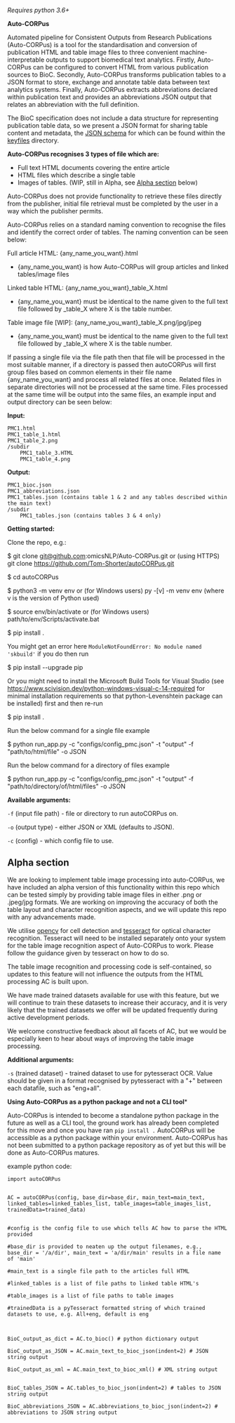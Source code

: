 *Requires python 3.6+*

**Auto-CORPus**

Automated pipeline for Consistent Outputs from Research Publications (Auto-CORPus) is a tool for the standardisation and conversion of publication HTML and table image files to three convenient machine-interpretable outputs to support biomedical text analytics. Firstly, Auto-CORPus can be configured to convert HTML from various publication sources to BioC. Secondly, Auto-CORPus transforms publication tables to a JSON format to store, exchange and annotate table data between text analytics systems. Finally, Auto-CORPus extracts abbreviations declared within publication text and provides an abbreviations JSON output that relates an abbreviation with the full definition.

The BioC specification does not include a data structure for representing publication table data, so we present a JSON format for sharing table content and metadata, the [JSON schema](keyFiles/schema.json) for which can be found within the [keyfiles](keyFiles) directory.

**Auto-CORPus recognises 3 types of file which are:**

- Full text HTML documents covering the entire article
- HTML files which describe a single table
- Images of tables. (WIP, still in Alpha, see [Alpha section](#alpha) below)

Auto-CORPus does not provide functionality to retrieve these files directly from the publisher, initial file retrieval must be completed by the user in a way which the publisher permits.

Auto-CORPus relies on a standard naming convention to recognise the files and identify the correct order of tables. The naming convention can be seen below:

Full article HTML: {any_name_you_want}.html
- {any_name_you_want} is how Auto-CORPus will group articles and linked tables/image files

Linked table HTML: {any_name_you_want}_table_X.html
- {any_name_you_want} must be identical to the name given to the full text file followed by _table_X where X is the table number.

Table image file [WIP]: {any_name_you_want}_table_X.png/jpg/jpeg
- {any_name_you_want} must be identical to the name given to the full text file followed by _table_X where X is the table number.

If passing a single file via the file path then that file will be processed in the most suitable manner, if a directory is passed then autoCORPus will first group files based on common elements in their file name {any_name_you_want} and process all related files at once. Related files in separate directories will not be processed at the same time. Files processed at the same time will be output into the same files, an example input and output directory can be seen below:

**Input:**

    PMC1.html
    PMC1_table_1.html
    PMC1_table_2.png
    /subdir
        PMC1_table_3.HTML
        PMC1_table_4.png

**Output:**

    PMC1_bioc.json
    PMC1_abbreviations.json
    PMC1_tables.json (contains table 1 & 2 and any tables described within the main text)
    /subdir
        PMC1_tables.json (contains tables 3 & 4 only)
        
**Getting started:**

Clone the repo, e.g.:

$ git clone git@github.com:omicsNLP/Auto-CORPus.git or (using HTTPS) git clone https://github.com/Tom-Shorter/autoCORPus.git

$ cd autoCORPus

$ python3 -m venv env or (for Windows users) py -[v] -m venv env (where v is the version of Python used)

$ source env/bin/activate or (for Windows users) path/to/env/Scripts/activate.bat

$ pip install .

You might get an error here `ModuleNotFoundError: No module named 'skbuild'` if you do then run 

$ pip install --upgrade pip 

Or you might need to install the Microsoft Build Tools for Visual Studio 
(see https://www.scivision.dev/python-windows-visual-c-14-required for minimal installation requirements so that python-Levenshtein package can be installed)
first and then re-run

$ pip install .

Run the below command for a single file example

$ python run_app.py -c "configs/config_pmc.json" -t "output" -f "path/to/html/file" -o JSON

Run the below command for a directory of files example

$  python run_app.py -c "configs/config_pmc.json" -t "output" -f "path/to/directory/of/html/files" -o JSON

**Available arguments:**

`-f` (input file path) - file or directory to run autoCORPus on.

`-o` (output type) - either JSON or XML (defaults to JSON).

`-c` (config) - which config file to use.


<h2><a name="alpha">Alpha section</a></h2>

We are looking to implement table image processing into auto-CORPus, we have included an alpha version of this 
functionality within this repo which can be tested simply by providing table image files in either .png or .jpeg/jpg 
formats. We are working on improving the accuracy of both the table layout and character recognition aspects, and we will
update this repo with any advancements made.

We utilise [opencv](https://pypi.org/project/opencv-python/) for cell detection and [tesseract](https://github.com/tesseract-ocr/tesseract) for optical character recognition. Tesseract will need to be installed separately onto your system for the table image recognition aspect of Auto-CORPus to work. Please follow the guidance given by tesseract on how to do so.

The table image recognition and processing code is self-contained, so updates to this feature will not influence the 
outputs from the HTML processing AC is built upon.

We have made trained datasets available for use with this feature, but we will continue to train these datasets to 
increase their accuracy, and it is very likely that the trained datasets we offer will be updated frequently during
active development periods.

We welcome constructive feedback about all facets of AC, but we would be especially keen to hear about ways of improving the table
image processing.

**Additional arguments:**

`-s` (trained dataset) - trained dataset to use for pytesseract OCR. Value should be given in a format
    recognised by pytesseract with a "+" between each datafile, such as "eng+all".
    
**Using Auto-CORPus as a python package and not a CLI tool***

Auto-CORPus is intended to become a standalone python package in the future as well as a CLI tool, the ground work has already been completed for this move and once you have ran `pip install .` AutoCORPus will be accessible as a python package within your environment. Auto-CORPus has not been submitted to a python package repository as of yet but this will be done as Auto-CORPus matures.

example python code:

```
import autoCORPus


AC = autoCORPus(config, base_dir=base_dir, main_text=main_text, linked_tables=linked_tables_list, table_images=table_images_list, trainedData=trained_data)


#config is the config file to use which tells AC how to parse the HTML provided

#base_dir is provided to neaten up the output filenames, e.g., base_dir = '/a/dir', main_text = 'a/dir/main' results in a file name of 'main'

#main_text is a single file path to the articles full HTML

#linked_tables is a list of file paths to linked table HTML's

#table_images is a list of file paths to table images

#trainedData is a pyTesseract formatted string of which trained datasets to use, e.g. All+eng, default is eng



BioC_output_as_dict = AC.to_bioc() # python dictionary output

BioC_output_as_JSON = AC.main_text_to_bioc_json(indent=2) # JSON string output

BioC_output_as_xml = AC.main_text_to_bioc_xml() # XML string output


BioC_tables_JSON = AC.tables_to_bioc_json(indent=2) # tables to JSON string output

BioC_abbreviations_JSON = AC.abbreviations_to_bioc_json(indent=2) # abbreviations to JSON string output
```


